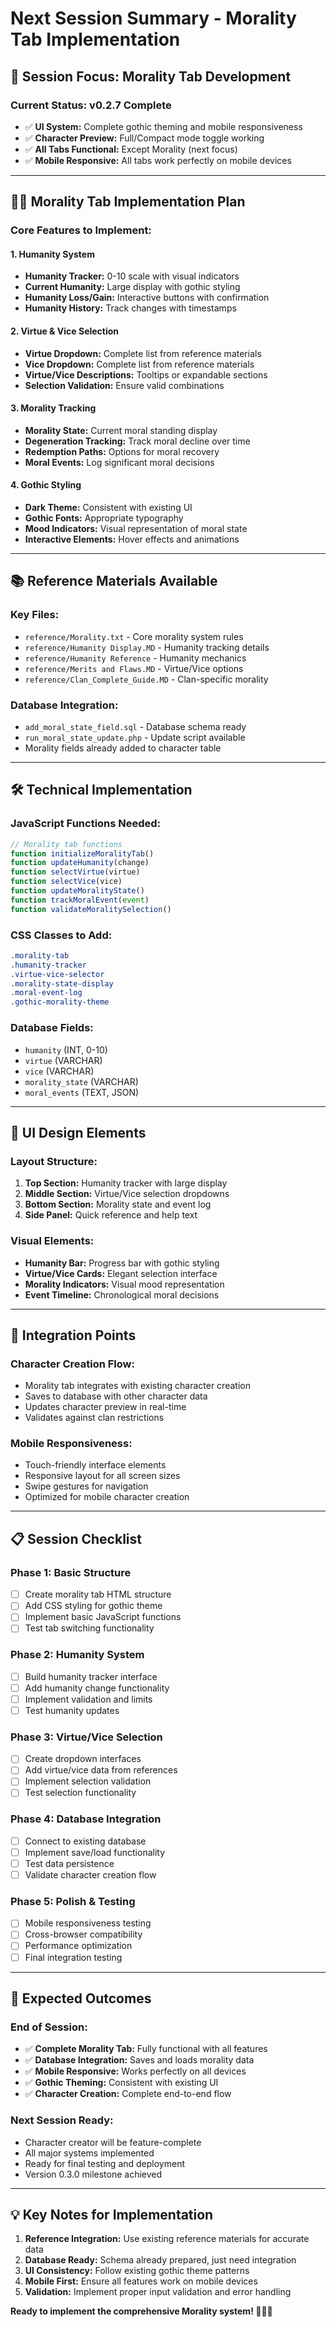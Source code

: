 # Next Session Summary - Morality Tab Implementation

## 🎯 **Session Focus: Morality Tab Development**

### **Current Status: v0.2.7 Complete**
- ✅ **UI System:** Complete gothic theming and mobile responsiveness
- ✅ **Character Preview:** Full/Compact mode toggle working
- ✅ **All Tabs Functional:** Except Morality (next focus)
- ✅ **Mobile Responsive:** All tabs work perfectly on mobile devices

---

## 🧛‍♂️ **Morality Tab Implementation Plan**

### **Core Features to Implement:**

#### **1. Humanity System**
- **Humanity Tracker:** 0-10 scale with visual indicators
- **Current Humanity:** Large display with gothic styling
- **Humanity Loss/Gain:** Interactive buttons with confirmation
- **Humanity History:** Track changes with timestamps

#### **2. Virtue & Vice Selection**
- **Virtue Dropdown:** Complete list from reference materials
- **Vice Dropdown:** Complete list from reference materials
- **Virtue/Vice Descriptions:** Tooltips or expandable sections
- **Selection Validation:** Ensure valid combinations

#### **3. Morality Tracking**
- **Morality State:** Current moral standing display
- **Degeneration Tracking:** Track moral decline over time
- **Redemption Paths:** Options for moral recovery
- **Moral Events:** Log significant moral decisions

#### **4. Gothic Styling**
- **Dark Theme:** Consistent with existing UI
- **Gothic Fonts:** Appropriate typography
- **Mood Indicators:** Visual representation of moral state
- **Interactive Elements:** Hover effects and animations

---

## 📚 **Reference Materials Available**

### **Key Files:**
- `reference/Morality.txt` - Core morality system rules
- `reference/Humanity Display.MD` - Humanity tracking details
- `reference/Humanity Reference` - Humanity mechanics
- `reference/Merits and Flaws.MD` - Virtue/Vice options
- `reference/Clan_Complete_Guide.MD` - Clan-specific morality

### **Database Integration:**
- `add_moral_state_field.sql` - Database schema ready
- `run_moral_state_update.php` - Update script available
- Morality fields already added to character table

---

## 🛠️ **Technical Implementation**

### **JavaScript Functions Needed:**
```javascript
// Morality tab functions
function initializeMoralityTab()
function updateHumanity(change)
function selectVirtue(virtue)
function selectVice(vice)
function updateMoralityState()
function trackMoralEvent(event)
function validateMoralitySelection()
```

### **CSS Classes to Add:**
```css
.morality-tab
.humanity-tracker
.virtue-vice-selector
.morality-state-display
.moral-event-log
.gothic-morality-theme
```

### **Database Fields:**
- `humanity` (INT, 0-10)
- `virtue` (VARCHAR)
- `vice` (VARCHAR)
- `morality_state` (VARCHAR)
- `moral_events` (TEXT, JSON)

---

## 🎨 **UI Design Elements**

### **Layout Structure:**
1. **Top Section:** Humanity tracker with large display
2. **Middle Section:** Virtue/Vice selection dropdowns
3. **Bottom Section:** Morality state and event log
4. **Side Panel:** Quick reference and help text

### **Visual Elements:**
- **Humanity Bar:** Progress bar with gothic styling
- **Virtue/Vice Cards:** Elegant selection interface
- **Morality Indicators:** Visual mood representation
- **Event Timeline:** Chronological moral decisions

---

## 🔄 **Integration Points**

### **Character Creation Flow:**
- Morality tab integrates with existing character creation
- Saves to database with other character data
- Updates character preview in real-time
- Validates against clan restrictions

### **Mobile Responsiveness:**
- Touch-friendly interface elements
- Responsive layout for all screen sizes
- Swipe gestures for navigation
- Optimized for mobile character creation

---

## 📋 **Session Checklist**

### **Phase 1: Basic Structure**
- [ ] Create morality tab HTML structure
- [ ] Add CSS styling for gothic theme
- [ ] Implement basic JavaScript functions
- [ ] Test tab switching functionality

### **Phase 2: Humanity System**
- [ ] Build humanity tracker interface
- [ ] Add humanity change functionality
- [ ] Implement validation and limits
- [ ] Test humanity updates

### **Phase 3: Virtue/Vice Selection**
- [ ] Create dropdown interfaces
- [ ] Add virtue/vice data from references
- [ ] Implement selection validation
- [ ] Test selection functionality

### **Phase 4: Database Integration**
- [ ] Connect to existing database
- [ ] Implement save/load functionality
- [ ] Test data persistence
- [ ] Validate character creation flow

### **Phase 5: Polish & Testing**
- [ ] Mobile responsiveness testing
- [ ] Cross-browser compatibility
- [ ] Performance optimization
- [ ] Final integration testing

---

## 🚀 **Expected Outcomes**

### **End of Session:**
- ✅ **Complete Morality Tab:** Fully functional with all features
- ✅ **Database Integration:** Saves and loads morality data
- ✅ **Mobile Responsive:** Works perfectly on all devices
- ✅ **Gothic Theming:** Consistent with existing UI
- ✅ **Character Creation:** Complete end-to-end flow

### **Next Session Ready:**
- Character creator will be feature-complete
- All major systems implemented
- Ready for final testing and deployment
- Version 0.3.0 milestone achieved

---

## 💡 **Key Notes for Implementation**

1. **Reference Integration:** Use existing reference materials for accurate data
2. **Database Ready:** Schema already prepared, just need integration
3. **UI Consistency:** Follow existing gothic theme patterns
4. **Mobile First:** Ensure all features work on mobile devices
5. **Validation:** Implement proper input validation and error handling

**Ready to implement the comprehensive Morality system! 🧛‍♂️✨**
